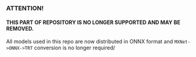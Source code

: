 ### ATTENTION! 
#### THIS PART OF REPOSITORY IS NO LONGER SUPPORTED AND MAY BE REMOVED. 

All models  used in this repo are now distributed in ONNX format and `MXNet->ONNX->TRT` conversion is no longer 
required/
